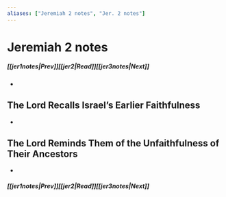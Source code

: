 ```yaml
---
aliases: ["Jeremiah 2 notes", "Jer. 2 notes"]
---
```

# Jeremiah 2 notes
##### <span class=arrow-left></span>[[jer1notes|Prev]]<span class=navigation-separator></span>[[jer2|Read]]<span class=navigation-separator></span>[[jer3notes|Next]]<span class=arrow-right></span>
- 
## The Lord Recalls Israel’s Earlier Faithfulness
- 
## The Lord Reminds Them of the Unfaithfulness of Their Ancestors
- 
##### <span class=arrow-left></span>[[jer1notes|Prev]]<span class=navigation-separator></span>[[jer2|Read]]<span class=navigation-separator></span>[[jer3notes|Next]]<span class=arrow-right></span>